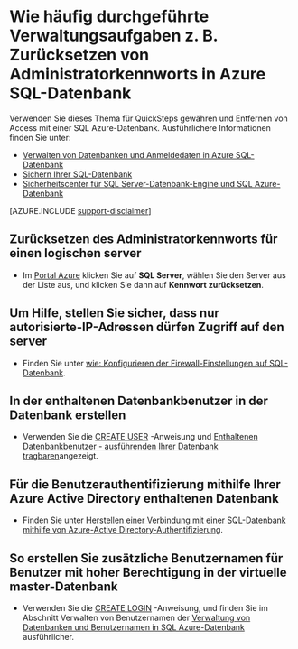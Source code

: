 <properties
    pageTitle="So Administratoraufgaben führen, z. B. zurücksetzen Administratorkennworts | Microsoft Azure"
    description="Beschreibt, wie häufig durchgeführte Verwaltungsaufgaben in SQL-Datenbank. Beispielsweise zurücksetzen Administratorkennworts, gewähren und Entfernen von Access aus."
    services="sql-database"
    documentationCenter=""
    authors="v-shysun"
    manager="felixwu"
    editor=""
    keywords="Zurücksetzen des Administratorkennworts"/>

<tags
    ms.service="sql-database"
    ms.workload="data-management"
    ms.tgt_pltfrm="na"
    ms.devlang="na"
    ms.topic="article"
    ms.date="09/13/2016"
    ms.author="v-shysun"/>

# <a name="how-to-perform-common-administrative-tasks-such-as-resetting-admin-password-in-azure-sql-database"></a>Wie häufig durchgeführte Verwaltungsaufgaben z. B. Zurücksetzen von Administratorkennworts in Azure SQL-Datenbank
Verwenden Sie dieses Thema für QuickSteps gewähren und Entfernen von Access mit einer SQL Azure-Datenbank. Ausführlichere Informationen finden Sie unter:

- [Verwalten von Datenbanken und Anmeldedaten in Azure SQL-Datenbank](sql-database-manage-logins.md)
- [Sichern Ihrer SQL-Datenbank](sql-database-security.md)
- [Sicherheitscenter für SQL Server-Datenbank-Engine und SQL Azure-Datenbank](https://msdn.microsoft.com/library/bb510589)


[AZURE.INCLUDE [support-disclaimer](../../includes/support-disclaimer.md)]

## <a name="to-reset-admin-password-for-a-logical-server"></a>Zurücksetzen des Administratorkennworts für einen logischen server

- Im [Portal Azure](https://portal.azure.com) klicken Sie auf **SQL Server**, wählen Sie den Server aus der Liste aus, und klicken Sie dann auf **Kennwort zurücksetzen**.

## <a name="to-help-make-sure-only-authorized-ip-addresses-are-allowed-to-access-the-server"></a>Um Hilfe, stellen Sie sicher, dass nur autorisierte-IP-Adressen dürfen Zugriff auf den server
- Finden Sie unter [wie: Konfigurieren der Firewall-Einstellungen auf SQL-Datenbank](sql-database-configure-firewall-settings.md).

## <a name="to-create-contained-database-users-in-the-user-database"></a>In der enthaltenen Datenbankbenutzer in der Datenbank erstellen
- Verwenden Sie die [CREATE USER](https://msdn.microsoft.com/library/ms173463.aspx) -Anweisung und [Enthaltenen Datenbankbenutzer - ausführenden Ihrer Datenbank tragbaren](https://msdn.microsoft.com/library/ff929188.aspx)angezeigt.

## <a name="to-authenticate-contained-database-users-by-using-your-azure-active-directory"></a>Für die Benutzerauthentifizierung mithilfe Ihrer Azure Active Directory enthaltenen Datenbank
- Finden Sie unter [Herstellen einer Verbindung mit einer SQL-Datenbank mithilfe von Azure-Active Directory-Authentifizierung](sql-database-aad-authentication.md).

## <a name="to-create-additional-logins-for-high-privileged-users-in-the-virtual-master-database"></a>So erstellen Sie zusätzliche Benutzernamen für Benutzer mit hoher Berechtigung in der virtuelle master-Datenbank
- Verwenden Sie die [CREATE LOGIN](https://msdn.microsoft.com/library/ms189751.aspx) -Anweisung, und finden Sie im Abschnitt Verwalten von Benutzernamen der [Verwaltung von Datenbanken und Benutzernamen in SQL Azure-Datenbank](sql-database-manage-logins.md) ausführlicher.
